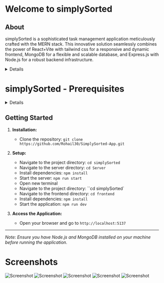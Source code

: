 # Welcome to simplySorted

## About

simplySorted is a sophisticated task management application meticulously crafted with the MERN stack. This innovative solution seamlessly combines the power of React+Vite with tailwind css for a responsive and dynamic frontend, MongoDB for a flexible and scalable database, and Express.js with Node.js for a robust backend infrastructure.

<Details>

## Key Features

### Intuitive Memo Creation

Create and manage your memos effortlessly through an intuitive and user-friendly interface. Simply jot down your thoughts, tasks, or ideas with ease.

### Priority Management

Prioritize your tasks effectively by assigning customizable priorities. A streamlined system allows you to organize and focus on what matters most.

### Responsive Design

simplySorted is designed to provide a seamless experience across various devices. Whether on your desktop or mobile, stay organized on the go.

## Functionality Highlights

### Create Memos

- Quickly add new memos to capture important information.
- Utilize a clean and distraction-free writing environment.

### Priority Settings

- Categorize tasks by assigning priorities.
- Customize priority levels to align with your unique workflow.

### Dynamic User Interface

- Navigate through an engaging and dynamic user interface.
- Enjoy a clutter-free design for enhanced focus and productivity.

</Details>

# simplySorted - Prerequisites
<Details>
   
To run the Secure Sign user authentication project, ensure you have the following prerequisites installed:

1. **Node.js:**
   - Install Node.js by visiting [Node.js official website](https://nodejs.org/).
   - Follow the installation instructions for your operating system.

2. **MongoDB Community Server:**
   - Install MongoDB Community Server by visiting [MongoDB Download Center](https://www.mongodb.com/try/download/community).
   - Follow the installation instructions for your operating system.

3. **MongoDB Compass:**
   - Install MongoDB Compass, a graphical user interface for MongoDB, by visiting [MongoDB Compass Download](https://www.mongodb.com/try/download/compass).
   - Follow the installation instructions for your operating system.
</Details>

## Getting Started

1. **Installation:**
   - Clone the repository: `git clone https://github.com/Rohail30/SimplySorted-App.git`

2. **Setup:**
   - Navigate to the project directory: `cd simplySorted`
   - Navigate to the server directory: `cd Server`
   - Install dependencies: `npm install`
   - Start the server: `npm run start`
   - Open new terminal
   - Navigate to the project directory: ``cd simplySorted`
   - Navigate to the frontend directory: `cd frontend`
   - Install dependencies: `npm install`
   - Start the application: `npm run dev`

3. **Access the Application:**
   - Open your browser and go to `http://localhost:5137`

---

*Note: Ensure you have Node.js and MongoDB installed on your machine before running the application.*

# Screenshots
![Screenshot](https://github.com/Rohail30/SimplySorted-App/Screenshots/blob/main/Screenshot1.png)
![Screenshot](https://github.com/Rohail30/SimplySorted-App/Screenshots/blob/main/Screenshot2.png)
![Screenshot](https://github.com/Rohail30/SimplySorted-App/Screenshots/blob/main/Screenshot3.png)
![Screenshot](https://github.com/Rohail30/SimplySorted-Ap/Screenshots/blob/main/Screenshot4.png)
![Screenshot](https://github.com/Rohail30/SimplySorted-App/Screenshots/blob/main/Screenshot5.png)

